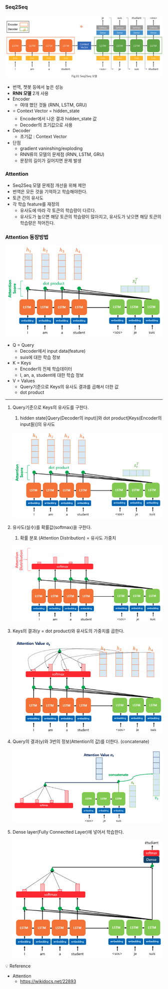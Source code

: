 ### Seq2Seq

![1](../img/img_seq1.png)

- 번역, 챗봇 등에서 높은 성능
- **RNN 모델** 2개 사용
- Encoder
    - 여태 했던 것들 (RNN, LSTM, GRU)
- ⭐ Context Vector = hidden_state
    - Encoder에서 나온 결과 hidden_state 값
    - Decoder의 초기값으로 사용
- Decoder
    - 초기값 : Context Vector
- 단점
    - gradient vaninshing/exploding
    - RNN류의 모델의 문제점 (RNN, LSTM, GRU)
    - 문장의 길이가 길어지면 문제 발생

### Attention

- Seq2Seq 모델 문제점 개선을 위해 제안
- 번역은 모든 것을 기억하고 학습해야한다.
- 토큰 간의 유사도
- 각 학습 feature를 재정의
    - 유사도에 따라 각 토큰의 학습량이 다르다.
    - 유사도가 높으면 해당 토큰의 학습량이 많아지고, 유사도가 낮으면 해당 토큰의 학습량은 적어진다.

### Attention 동장방법

![2](../img/img_seq2.png)

- Q = Query
    - Decoder에서 input data(feature)
    - suis에 대한 학습 정보
- K = Keys
    - Encoder의 전체 학습데이터
    - I, an, a, student에 대한 학습 정보
- V = Values
    - Query기준으로 Keys의 유사도 결과를 곱해서 더한 값
    - dot product

---

1. Query기준으로 Keys의 유사도를 구한다.
    1. hidden state[Query(Decoder의 input)]와 dot product[Keys(Encoder의 input들)]의 유사도
    
    ![3](../img/img_seq3.png)
    
2. 유사도(실수)를 확률값(softmax)을 구한다. 
    1. 확률 분포 (Attention Distribution) = 유사도 가중치
    
    ![4](../img/img_seq4.png)
    
3. Keys의 결과(y = dot product)와 유사도의 가중치를 곱한다.
    
    ![5](../img/img_seq5.png)
    
4. Query의 결과(y)와 3번의 정보(Attention의 값)를 더한다. (concatenate)
    
    ![6](../img/img_seq6.png)
    
5. Dense layer(Fully Connectted Layer)에 넣어서 학습한다.
    
    ![7](../img/img_seq7.png)
    

<aside>
💡 Reference

</aside>

- Attention
    - https://wikidocs.net/22893